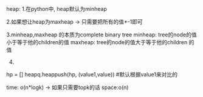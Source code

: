 
heap:
1.在python中, heap默认为minheap

2.如果想让heap为maxheap -> 只需要把所有的值*-1即可

3.minheap,maxheap 的本质为complete binary tree 
minheap: tree的node的值小于等于他的children的值
maxheap: tree的node的值大于等于他的children 的值

4.
hp = []
heapq.heappush(hp, (value1,value)) #默认根据value1来对比的





time: o(n*logk) -> 如果只需要topk的话
space:o(n)
